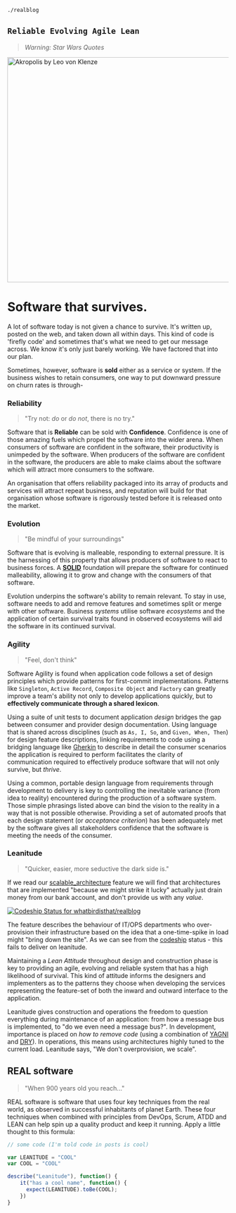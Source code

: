 ```bash
./realblog
```

## `Reliable Evolving Agile Lean`
> *Warning: Star Wars Quotes*

<a title="Leo von Klenze [Public domain], via Wikimedia Commons" href="https://commons.wikimedia.org/wiki/File%3AAkropolis_by_Leo_von_Klenze.jpg"><img width="512" alt="Akropolis by Leo von Klenze" src="https://upload.wikimedia.org/wikipedia/commons/thumb/c/c4/Akropolis_by_Leo_von_Klenze.jpg/512px-Akropolis_by_Leo_von_Klenze.jpg"/></a>

# Software that survives.
A lot of software today is not given a chance to survive. It's written up, posted on the web, and taken down
all within days. This kind of code is 'firefly code' and sometimes that's what we need to get our message across.
We know it's only just barely working. We have factored that into our plan.

Sometimes, however, software is **sold** either as a service or system. If the business wishes to retain
consumers, one way to put downward pressure on churn rates is through-

### Reliability
> "Try not: *do* or *do not*, there is no try."

Software that is **Reliable** can be sold with **Confidence**. Confidence is one of those amazing fuels
which propel the software into the wider arena. When consumers of software are confident in the software,
their productivity is unimpeded by the software. When producers of the software are confident in the software,
the producers are able to make claims about the software which will attract more consumers to the software.

An organisation that offers reliability packaged into its array of products and services will attract
repeat business, and reputation will build for that organisation whose software is rigorously tested
before it is released onto the market. 

### Evolution
> "Be mindful of your surroundings"

Software that is evolving is malleable, responding to external pressure. It is the harnessing of this property
that allows producers of software to react to business forces.
A **[SOLID](https://en.wikipedia.org/wiki/SOLID_(object-oriented_design))** foundation will prepare
the software for continued malleability, allowing it to grow and change with the consumers of that software.

Evolution underpins the software's ability to remain relevant. To stay in use, software needs to add and remove
features and sometimes split or merge with other software. Business *systems* utilise software *ecosystems* and
the application of certain survival traits found in observed ecosystems will aid the software in its continued
survival.


### Agility
> "Feel, don't think"

Software Agility is found when application code follows a set of design principles which provide patterns for
first-commit implementations. Patterns like `Singleton`, `Active Record`, `Composite Object` and `Factory` can 
greatly improve a team's ability not only to develop applications quickly, but to **effectively communicate through
a shared lexicon**. 

Using a suite of unit tests to document application *design* bridges the gap between consumer and provider
design documentation. Using language that is shared across disciplines (such as `As, I, So`, and `Given, When, Then`)
for design feature descriptions, linking requirements to code using a bridging language like
[Gherkin](https://cucumber.io/docs/reference) to describe in detail the consumer scenarios the application
is required to perform facilitates the clarity of communication required to effectively produce software that
will not only survive, but *thrive*.

Using a common, portable design language from requirements through development to delivery is key to
controlling the inevitable variance (from idea to reality) encountered during the production of a 
software system. Those simple phrasings listed above can bind the vision to the reality in a way that
is not possible otherwise. Providing a set of automated proofs that each design statement
(or *acceptance criterion*) has been adequately met by the software gives all stakeholders confidence that
the software is meeting the needs of the consumer.


### Leanitude
> "Quicker, easier, more seductive the dark side is."

If we read our [scalable_architecture](./features/scalable_architecture.feature) feature we will find that
architectures that are implemented "because we might strike it lucky" actually just drain money from our bank
account, and don't provide us with any *value*.

[ ![Codeship Status for whatbirdisthat/realblog](https://codeship.com/projects/78745f10-2ee2-0134-93e4-5ebc8f268022/status?branch=master)](https://codeship.com/projects/163749)

The feature describes the behaviour of IT/OPS departments who over-provision their infrastructure
based on the idea that a one-time-spike in load might "bring down the site". As we can see from the 
[codeship](https://www.codeship.io) status - this fails to deliver on leanitude.

Maintaining a *Lean Attitude* throughout design and construction phase is key to providing an agile, evolving
and reliable system that has a high likelihood of survival. This kind of attitude informs the designers and
implementers as to the patterns they choose when developing the services representing the feature-set of both
the inward and outward interface to the application.

Leanitude gives construction and operations the freedom to question everything during maintenance of an
application: from how a message bus is implemented, to "do we even need a message bus?". In development,
importance is placed on *how to remove code* 
(using a combination of [YAGNI](https://en.wikipedia.org/wiki/You_aren%27t_gonna_need_it) and 
[DRY](https://en.wikipedia.org/wiki/Don%27t_repeat_yourself)).
In operations, this means using architectures highly tuned to the current load. Leanitude says,
"We don't overprovision, we scale".

## REAL software
> "When 900 years old you reach..."

REAL software is software that uses four key techniques from the real world, as observed in successful
inhabitants of planet Earth. These four techniques when combined with principles from DevOps, Scrum,
ATDD and LEAN can help spin up a quality product and keep it running. Apply a little thought to this formula:
```javascript
// some code (I'm told code in posts is cool)

var LEANITUDE = "COOL"
var COOL = "COOL"

describe("Leanitude"), function() {
    it("has a cool name", function() {
      expect(LEANITUDE).toBe(COOL);
    })
}

```


